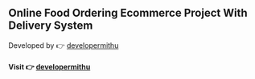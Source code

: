 ## Online Food Ordering Ecommerce Project With Delivery System
Developed by 👉 <a href="http://mithu.epizy.com" target="_blank">developermithu</a>  

#### Visit  👉  <a href="http://sylhetshop.epizy.com/" target="_blank">developermithu</a>
